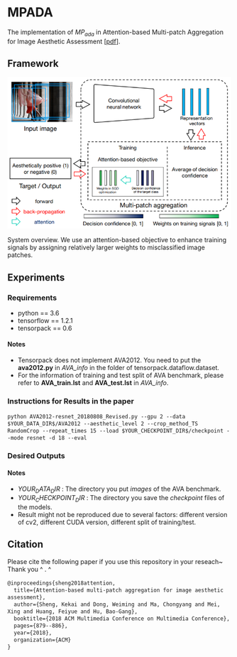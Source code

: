 # MPADA
The implementation of $MP_{ada}$ in Attention-based Multi-patch Aggregation for Image Aesthetic Assessment [[pdf](http://chongyangma.com/publications/am/2018_am_paper.pdf)].

## Framework
![SystemOverview](https://github.com/Openning07/MPADA/blob/master/FromPaper/SystemOverview.png "MPADA")

System overview. We use an attention-based objective to enhance training signals by assigning relatively
larger weights to misclassified image patches.

## Experiments
### Requirements
* python == 3.6
* tensorflow == 1.2.1
* tensorpack == 0.6
#### Notes
 - Tensorpack does not implement AVA2012. You need to put the **ava2012.py** in *AVA_info* in the folder of tensorpack.dataflow.dataset.
 - For the information of training and test split of AVA benchmark, please refer to **AVA_train.lst** and **AVA_test.lst** in *AVA_info*.

### Instructions for Results in the paper
    python AVA2012-resnet_20180808_Revised.py --gpu 2 --data $YOUR_DATA_DIR$/AVA2012 --aesthetic_level 2 --crop_method_TS RandomCrop --repeat_times 15 --load $YOUR_CHECKPOINT_DIR$/checkpoint --mode resnet -d 18 --eval 
### Desired Outputs
#### Notes
 - $YOUR_DATA_DIR$ : The directory you put *images* of the AVA benchmark.
 - $YOUR_CHECKPOINT_DIR$ : The directory you save the *checkpoint* files of the models.
 - Result might not be reproduced due to several factors: different version of cv2, different CUDA version, different split of training/test.

## Citation
Please cite the following paper if you use this repository in your reseach~ Thank you ^ . ^
```
@inproceedings{sheng2018attention,
  title={Attention-based multi-patch aggregation for image aesthetic assessment},
  author={Sheng, Kekai and Dong, Weiming and Ma, Chongyang and Mei, Xing and Huang, Feiyue and Hu, Bao-Gang},
  booktitle={2018 ACM Multimedia Conference on Multimedia Conference},
  pages={879--886},
  year={2018},
  organization={ACM}
}
```
